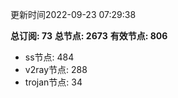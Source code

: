 更新时间2022-09-23 07:29:38

**总订阅: 73**
**总节点: 2673**
**有效节点: 806**
- ss节点: 484
- v2ray节点: 288
- trojan节点: 34
